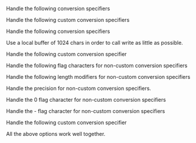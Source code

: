 Handle the following conversion specifiers

Handle the following custom conversion specifiers

Handle the following conversion specifiers

Use a local buffer of 1024 chars in order to call write as little as possible.

Handle the following custom conversion specifier

Handle the following flag characters for non-custom conversion specifiers

Handle the following length modifiers for non-custom conversion specifiers

Handle the precision for non-custom conversion specifiers.

Handle the 0 flag character for non-custom conversion specifiers

Handle the - flag character for non-custom conversion specifiers

Handle the following custom conversion specifier

All the above options work well together.
